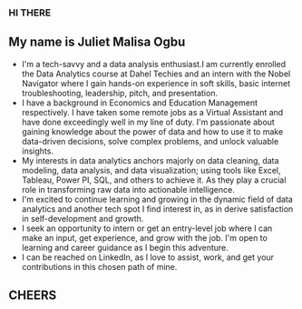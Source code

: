 
### HI THERE
## My name is Juliet Malisa Ogbu
- I'm a tech-savvy and a data analysis enthusiast.I am currently enrolled the Data Analytics course at Dahel Techies and an intern with the Nobel Navigator where I gain hands-on experience in soft skills, basic internet troubleshooting, leadership, pitch, and presentation.
- I have a background in Economics and Education Management respectively. I have taken some remote jobs as a Virtual Assistant and have done exceedingly well in my line of duty. I'm passionate about gaining knowledge about the power of data and how to use it to make data-driven decisions, solve complex problems, and unlock valuable insights.
- My interests in data analytics anchors majorly on data cleaning, data modeling, data analysis, and data visualization; using tools like Excel, Tableau, Power PI, SQL, and others to achieve it. As they play a crucial role in transforming raw data into actionable intelligence.
- I'm excited to continue learning and growing in the dynamic field of data analytics and another tech spot I find interest in, as in derive satisfaction in self-development and growth.
- I seek an opportunity to intern or get an entry-level job where I can make an input, get experience, and grow with the job. I'm open to learning and career guidance as I begin this adventure.
- I can be reached on LinkedIn, as I love to assist, work, and get your contributions in this chosen path of mine.
## CHEERS
